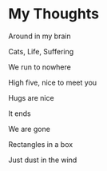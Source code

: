 # My Thoughts

Around in my brain

Cats, Life, Suffering

We run to nowhere

High five, nice to meet you

Hugs are nice

It ends

We are gone

Rectangles in a box

Just dust in the wind
